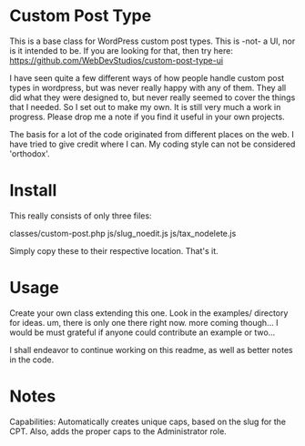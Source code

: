 # Custom Post Type

This is a base class for WordPress custom post types.  This is -not- a UI, nor is it intended to be.  If you are looking for that, then try here: https://github.com/WebDevStudios/custom-post-type-ui

I have seen quite a few different ways of how people handle custom post types in wordpress, but was never really happy with any of them.  They all did what they were designed to, but never really seemed to cover the things that I needed.  So I set out to make my own.  It is still very much a work in progress.  Please drop me a note if you find it useful in your own projects.

The basis for a lot of the code originated from different places on the web.  I have tried to give credit where I can.  My coding style can not be considered 'orthodox'.

# Install

This really consists of only three files:

  classes/custom-post.php
  js/slug_noedit.js
  js/tax_nodelete.js

Simply copy these to their respective location.  That's it.

# Usage

Create your own class extending this one.  Look in the examples/ directory for ideas.  um, there is only one there right now.  more coming though...  I would be must grateful if anyone could contribute an example or two...

I shall endeavor to continue working on this readme, as well as better notes in the code.

# Notes

Capabilities:  Automatically creates unique caps, based on the slug for the CPT.  Also, adds the proper caps to the Administrator role.
